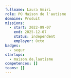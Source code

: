 ```yaml
---
fullname: Laura Amiri
role: PO Maison de l'autisme
domaine: Produit
missions:
  - start: 2022-09-07
    end: 2025-12-07
    status: independent
    employer: Octo
badges:
  - segur
startups:
  - maison.de.lautisme
competences: []
teams: []
---
```

